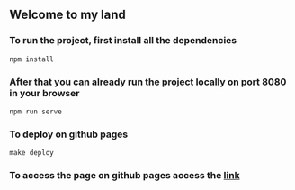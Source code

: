 ## Welcome to my land

### To run the project, first install all the dependencies
```
npm install
```

### After that you can already run the project locally on port 8080 in your browser
```
npm run serve
```

### To deploy on github pages
```
make deploy
```

### To access the page on github pages access the [link](victormanduca.github.io/resume)
